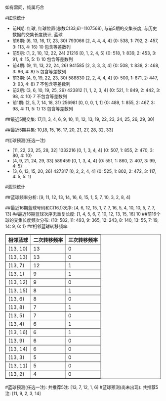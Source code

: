 <!-- 
.. title: 双色球2016024期(2016-03-03)数据分析报告
.. slug: slott-2016024-2016-03-03-report
.. date: 2016-03-04 08:00:00 UTC+08:00
.. tags: Lottery
.. link: 
.. description: 
.. type: text
-->

如有雷同，纯属巧合

<!-- TEASER_END-->

#红球统计

- 前N期: 红球, 红球位置(总数C(33,6)=1107568), 与前5期的交集长度, 与历史数据的交集长度统计, 蓝球
- 前6期: (6, 13, 16, 17, 23, 30) 793066 [2, 4, 4, 4, 4] {0: 538, 1: 792, 2: 457, 3: 113, 4: 16} 10 包含等差数列
- 前5期: (1, 2, 10, 12, 22, 24) 21216 [0, 1, 2, 4, 5] {0: 518, 1: 839, 2: 453, 3: 91, 4: 15, 5: 1} 10 包含等差数列
- 前4期: (9, 11, 13, 22, 24, 26) 941585 [2, 3, 3, 3, 4] {0: 508, 1: 838, 2: 468, 3: 96, 4: 8} 5 包含等差数列
- 前3期: (4, 9, 19, 22, 23, 30) 588830 [2, 2, 4, 4, 4] {0: 500, 1: 871, 2: 447, 3: 93, 4: 8} 7 不包含等差数列
- 前2期: (3, 6, 10, 19, 25, 29) 423812 [1, 1, 2, 3, 4] {0: 521, 1: 849, 2: 442, 3: 98, 4: 10} 7 不包含等差数列
- 前1期: (2, 5, 7, 14, 18, 31) 256981 [0, 0, 0, 1, 1] {0: 489, 1: 855, 2: 467, 3: 98, 4: 11, 5: 1} 13 包含等差数列

##最近5期交集:
17,[1, 3, 4, 6, 9, 10, 11, 12, 13, 19, 22, 23, 24, 25, 26, 29, 30]

##最近5期并集:
10,[8, 15, 16, 17, 20, 21, 27, 28, 32, 33]

#红球预测(任选一注)

- [11, 22, 23, 25, 28, 32] 1032216 [0, 1, 3, 4, 4] {0: 507, 1: 855, 2: 470, 3: 80, 4: 10}
- [4, 9, 21, 24, 29, 33] 589459 [0, 1, 3, 4, 4] {0: 551, 1: 860, 2: 407, 3: 99, 4: 5}
- [3, 6, 13, 15, 20, 26] 427317 [0, 2, 2, 4, 4] {0: 525, 1: 802, 2: 472, 3: 117, 4: 5, 5: 1}

#蓝球统计

##蓝球频率分析:
[9, 11, 12, 13, 14, 16, 6, 15, 1, 5, 7, 10, 3, 2, 8, 4]

##最近16期蓝球号码和C(16,1)次序:
 [4, 6, 12, 15, 1, 7, 7, 16, 5, 4, 10, 10, 5, 7, 7, 13]
##最近16期蓝球次序无重复长度:
 [1, 4, 5, 6, 7, 10, 12, 13, 15, 16] 10
##前16个球的交集长度频次分布:
{10: 582, 11: 493, 9: 365, 12: 243, 8: 140, 13: 55, 7: 19, 14: 9, 6: 1}
##相邻蓝球转移频率:
 <table border="1" class="table table-striped dataframe">
  <thead>
    <tr style="text-align: right;">
      <th>相邻蓝球</th>
      <th>二次转移频率</th>
      <th>三次转移频率</th>
    </tr>
  </thead>
  <tbody>
    <tr>
      <td>(13, 10)</td>
      <td>13</td>
      <td>0</td>
    </tr>
    <tr>
      <td>(13, 13)</td>
      <td>13</td>
      <td>0</td>
    </tr>
    <tr>
      <td>(13, 7)</td>
      <td>12</td>
      <td>1</td>
    </tr>
    <tr>
      <td>(13, 1)</td>
      <td>9</td>
      <td>1</td>
    </tr>
    <tr>
      <td>(13, 12)</td>
      <td>9</td>
      <td>0</td>
    </tr>
    <tr>
      <td>(13, 15)</td>
      <td>8</td>
      <td>1</td>
    </tr>
    <tr>
      <td>(13, 6)</td>
      <td>8</td>
      <td>0</td>
    </tr>
    <tr>
      <td>(13, 8)</td>
      <td>7</td>
      <td>1</td>
    </tr>
    <tr>
      <td>(13, 5)</td>
      <td>7</td>
      <td>0</td>
    </tr>
    <tr>
      <td>(13, 4)</td>
      <td>6</td>
      <td>1</td>
    </tr>
    <tr>
      <td>(13, 16)</td>
      <td>6</td>
      <td>1</td>
    </tr>
    <tr>
      <td>(13, 9)</td>
      <td>6</td>
      <td>0</td>
    </tr>
    <tr>
      <td>(13, 14)</td>
      <td>6</td>
      <td>0</td>
    </tr>
    <tr>
      <td>(13, 3)</td>
      <td>5</td>
      <td>0</td>
    </tr>
    <tr>
      <td>(13, 11)</td>
      <td>5</td>
      <td>0</td>
    </tr>
    <tr>
      <td>(13, 2)</td>
      <td>4</td>
      <td>0</td>
    </tr>
  </tbody>
</table>
#蓝球预测(任选一注):
共推荐5注: [13, 7, 12, 1, 6]
#蓝球预测(尚未出现):
共推荐5注: [11, 9, 2, 3, 14]

